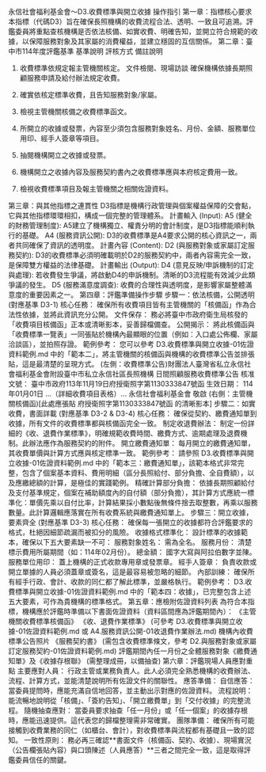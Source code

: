 永信社會福利基金會～D3.收費標準與開立收據 操作指引
第一章：指標核心要求
本指標（代碼D3）旨在確保長照機構的收費流程合法、透明、一致且可追溯。評鑑委員將重點查核機構是否依法核備、如實收費、明確告知，並開立符合規範的收據，以保障服務對象及其家屬的消費權益，並建立穩固的互信關係。
第二章：臺中市114年度評鑑基準
基準說明
評核方式
備註說明
1. 收費標準依規定報主管機關核定。
文件檢閱、現場訪談
確保機構依據長期照顧服務申請及給付辦法規定收費。
2. 確實依核定標準收費，且告知服務對象/家屬。
1. 檢視主管機關核備之收費標準函文。

3. 所開立的收據或發票，內容至少須包含服務對象姓名、月份、金額、服務單位用印、經手人簽章等項目。
2. 抽閱機構開立之收據或發票。

4. 機構開立之收據內容及服務契約書內之收費標準應與本府核定費用一致。
3. 檢視收費標準項目及報主管機關之相關佐證資料。

第三章：與其他指標之連貫性
D3指標是機構行政管理與個案權益保障的交會點，它與其他指標環環相扣，構成一個完整的管理體系。
計畫輸入 (Input):
A5 (健全的財務管理制度): A5建立了機構獨立、權責分明的會計制度，是D3指標能順利執行的基礎。
A4 (服務資訊公開): D3的收費標準是A4要求公開的核心資訊之一，兩者共同確保了資訊的透明度。
計畫內容 (Content):
D2 (與服務對象或家屬訂定服務契約): D3的收費標準必須明確載明於D2的服務契約中，兩者內容需完全一致，是保障雙方權益的法律基礎。
計畫輸出 (Output):
D4 (意見反映/申訴機制的訂定與處理): 若收費發生爭議，將啟動D4的申訴機制。清晰的D3流程能有效減少此類爭議的發生。
D5 (服務滿意度調查): 收費的合理性與透明度，是影響家屬整體滿意度的重要因素之一。
第四章：評鑑準備操作步驟
步驟一：依法核備，公開透明 (對應基準 D3-1)
核心任務： 確保所有收費項目皆有主管機關的「核備函」作為合法性依據，並將此資訊充分公開。
文件保存： 務必將臺中市政府衛生局核發的「收費項目核備函」正本或清晰影本，妥善歸檔備查。
公開揭示： 將此核備函與「收費標準一覽表」一同張貼於機構內最顯眼的位置（例如：入口處公佈欄、家屬洽談區），並拍照存證。
範例參考：您可以參考 D3.收費標準與開立收據-01佐證資料範例.md 中的「範本二」，將主管機關的核備函與機構的收費標準公告並排張貼，這是最清楚的呈現方式。(左側：收費標準公告)財團法人臺灣省私立永信社會福利基金會附設臺中市私立永信社區長照機構日間照顧服務收費標準公告核准文號： 臺中市政府113年11月19日府授衛照字第1130333847號函生效日期： 114年01月01日...（詳細收費項目表格）...永信社會福利基金會 敬啟(右側：主管機關核備函)[此處應張貼 府授衛照字第1130333847號函 的清晰影本]
步驟二：如實收費，書面詳載 (對應基準 D3-2 & D3-4)
核心任務： 確保從契約、繳費通知單到收據，所有文件的收費標準都與核備函完全一致。
制定收退費辦法： 制定一份詳細的《收、退費作業標準》，明確規範收費時間、繳費方式、逾期處理及退費機制。此辦法應作為服務契約的附件。
開立繳費通知單： 每月開立的繳費通知單，其收費單價與計算方式應與核定標準一致。
範例參考：請參照 D3.收費標準與開立收據-01佐證資料範例.md 中的「範本三：繳費通知單」，該範本格式非常完整，包含了個案基本資料、費用明細（區分長照給付、部分負擔、全自費額），以及應繳總額的計算，是極佳的實踐範例。
精確計算部分負擔： 依據長期照顧給付及支付基準規定，個案在補助額度內的自付額（部分負擔），其計算方式應統一標準化：單價先乘以自付比率，計算結果採小數點後無條件捨去取整數，再乘以服務數量。此計算邏輯應落實在所有收費系統與繳費通知單上。
步驟三：開立收據，要素齊全 (對應基準 D3-3)
核心任務： 確保每一張開立的收據都符合評鑑要求的格式，杜絕因細節疏漏而被扣分的風險。
收據格式標準化： 設計標準的收據範本，確保以下五大要素缺一不可：
服務對象姓名： 需為全名。
服務月份： 清楚標示費用所屬期間（如：114年02月份）。
總金額： 國字大寫與阿拉伯數字並陳。
服務單位用印： 蓋上機構的正式收款專用章或發票章。
經手人簽章： 負責收款或開立單據的人員必須蓋章或簽名，這是最容易被忽略的細節。
內部訓練： 確保所有經手行政、會計、收款的同仁都了解此標準，並嚴格執行。
範例參考：D3.收費標準與開立收據-01佐證資料範例.md 中的「範本四：收據」，已完整包含上述五大要素，可作為貴機構的標準格式。
第五章：應檢附佐證資料列表
為符合本指標，機構應於評鑑時準備以下書面佐證資料（資料區間應為評鑑期間內）：
《主管機關收費標準核備函》
《收、退費作業標準》 (可參考 D3.收費標準與開立收據-01佐證資料範例.md 或 A4.服務資訊公開-01收退費作業辦法.md)
機構內收費標準公告照片
《服務契約書》 (需包含收費標準條文，參考 D2.與服務對象或家屬訂定服務契約-01佐證資料範例.md)
評鑑期間內任一月份之全體服務對象《繳費通知單》及《收據存根聯》 (需整理成冊，以備抽查)
第六章：評鑑現場人員應對重點
主要應對人員：
行政主管或業務負責人。此人必須完全熟悉機構的收費辦法、流程、計算方式，並能清楚說明所有佐證文件的關聯性。
應答準備：
自信應答： 當委員提問時，應能充滿自信地回答，並主動出示對應的佐證資料。
流程說明： 能流暢地說明從「核備」、「簽約告知」、「開立繳費單」到「交付收據」的完整流程。
隨機抽查應對： 當委員要求抽查「任一月份」或「任一個案」的收據存根時，應能迅速提供。這代表您的歸檔整理需非常確實。
團隊準備：
確保所有可能接觸到收費業務的同仁（如櫃台、會計），對收費標準與流程都有基礎且一致的認知。
一致性原則：
務必再三確認**書面文件（核備函、契約、收據）、現場實況（公告欄張貼內容）與口頭陳述（人員應答）**三者之間完全一致，這是取得評鑑委員信任的關鍵。
